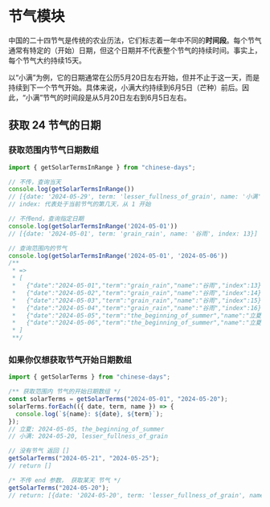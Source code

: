 # 节气模块

中国的二十四节气是传统的农业历法，它们标志着一年中不同的**时间段**。每个节气通常有特定的（开始）日期，但这个日期并不代表整个节气的持续时间。事实上，每个节气大约持续15天。

以“小满”为例，它的日期通常在公历5月20日左右开始，但并不止于这一天，而是持续到下一个节气开始。具体来说，小满大约持续到6月5日（芒种）前后。因此，“小满”节气的时间段是从5月20日左右到6月5日左右。

## 获取 24 节气的日期

### 获取范围内节气日期数组

```js
import { getSolarTermsInRange } from "chinese-days";

// 不传，查询当天
console.log(getSolarTermsInRange())
// [{date: '2024-05-29', term: 'lesser_fullness_of_grain', name: '小满', index: 10}]
// index: 代表处于当前节气的第几天，从 1 开始

// 不传end，查询指定日期
console.log(getSolarTermsInRange('2024-05-01'))
// [{date: '2024-05-01', term: 'grain_rain', name: '谷雨', index: 13}]

// 查询范围内的节气
console.log(getSolarTermsInRange('2024-05-01', '2024-05-06'))
/**
 * =>
 * [
 *   {"date":"2024-05-01","term":"grain_rain","name":"谷雨","index":13},
 *   {"date":"2024-05-02","term":"grain_rain","name":"谷雨","index":14},
 *   {"date":"2024-05-03","term":"grain_rain","name":"谷雨","index":15},
 *   {"date":"2024-05-04","term":"grain_rain","name":"谷雨","index":16},
 *   {"date":"2024-05-05","term":"the_beginning_of_summer","name":"立夏","index":1},
 *   {"date":"2024-05-06","term":"the_beginning_of_summer","name":"立夏","index":2}
 * ]
 **/
```

### 如果你仅想获取节气**开始日期**数组

```js
import { getSolarTerms } from "chinese-days";

/** 获取范围内 节气的开始日期数组 */
const solarTerms = getSolarTerms("2024-05-01", "2024-05-20");
solarTerms.forEach(({ date, term, name }) => {
  console.log(`${name}: ${date}, ${term}`);
});
// 立夏: 2024-05-05, the_beginning_of_summer
// 小满: 2024-05-20, lesser_fullness_of_grain

// 没有节气 返回 []
getSolarTerms("2024-05-21", "2024-05-25");
// return []

/* 不传 end 参数， 获取某天 节气 */
getSolarTerms("2024-05-20");
// return: [{date: '2024-05-20', term: 'lesser_fullness_of_grain', name: '小满'}]
```